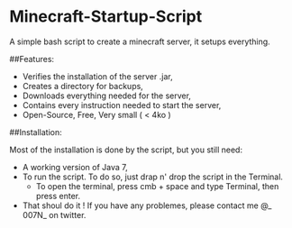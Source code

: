 Minecraft-Startup-Script
========================

A simple bash script to create a minecraft server, it setups everything.  

##Features:

* Verifies the installation of the server .jar,
* Creates a directory for backups,
* Downloads everything needed for the server,
* Contains every instruction needed to start the server,
* Open-Source, Free, Very small ( < 4ko ) 

##Installation:

Most of the installation is done by the script, but you still need:
* A working version of Java 7,
* To run the script. To do so, just drap n' drop the script in the Terminal.
  * To open the terminal, press cmb + space and type Terminal, then press enter. 
* That shoul do it ! If you have any problemes, please contact me @_ 007N_ on twitter.
